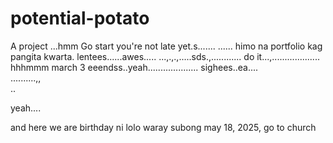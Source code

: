 # potential-potato
A project
...hmm
Go start you're not late yet.s.......
......
himo na portfolio kag pangita kwarta. lentees......awes.....
...,.,.,.....sds.,............
do it...,...................
 hhhmmm march 3 eeendss..yeah....................
 sighees..ea....
 <br>..........,,
 <br>..

 yeah....

 and here we are birthday ni lolo waray subong may 18, 2025, go to church
<!-- I will start today freelancing and VA help meqq....

help me help me helpppp.....

mashed potato
heyy

hello. s.
